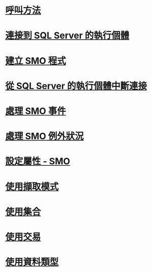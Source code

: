 # [呼叫方法](calling-methods.md)
# [連接到 SQL Server 的執行個體](connecting-to-an-instance-of-sql-server.md)
# [建立 SMO 程式](creating-smo-programs.md)
# [從 SQL Server 的執行個體中斷連接](disconnecting-from-an-instance-of-sql-server.md)
# [處理 SMO 事件](handling-smo-events.md)
# [處理 SMO 例外狀況](handling-smo-exceptions.md)
# [設定屬性 - SMO](setting-properties-smo.md)
# [使用擷取模式](using-capture-mode.md)
# [使用集合](using-collections.md)
# [使用交易](using-transactions.md)
# [使用資料類型](working-with-data-types.md)
